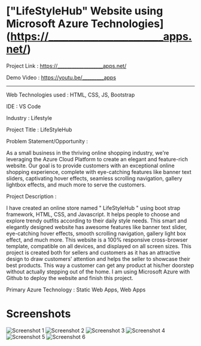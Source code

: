 # ["LifeStyleHub" Website using Microsoft Azure Technologies] (https://_______________________apps.net/)

Project Link : https://___________________apps.net/

Demo Video : https://youtu.be/_________apps

_______________________________________________________________________________________________________________________________________________________________________

Web Technologies used : HTML, CSS, JS, Bootstrap

IDE : VS Code

Industry : Lifestyle

Project Title : LifeStyleHub

Problem Statement/Opportunity :

As a small business in the thriving online shopping industry, we're leveraging the Azure Cloud Platform to create an elegant and feature-rich website. Our goal is to provide customers with an exceptional online shopping experience, complete with eye-catching features like banner text sliders, captivating hover effects, seamless scrolling navigation, gallery lightbox effects, and much more to serve the customers.

Project Description :

I have created an online store named " LifeStyleHub " using boot strap framework, HTML, CSS, and Javascript. It helps people to choose and explore trendy outfits according to their daily style needs. This smart and elegantly designed website has awesome features like banner text slider, eye-catching hover effects, smooth scrolling navigation, gallery light box effect, and much more. This website is a 100% responsive cross-browser template, compatible on all devices, and displayed on all screen sizes. This project is created both for sellers and customers as it has an attractive design to draw customers' attention and helps the seller to showcase their best products. This way a customer can get any product at his/her doorstep without actually stepping out of the home. I am using Microsoft Azure with Github to deploy the website and finish this project.

Primary Azure Technology : Static Web Apps, Web Apps

# Screenshots


![Screenshot 1](https://github.com/hasanabbasindia/Microsoft-Future-Ready-Talent-Internship-Project/assets/63557548/608f0b92-2fa9-4d64-ab04-435294b4ffc9)
![Screenshot 2](https://github.com/hasanabbasindia/Microsoft-Future-Ready-Talent-Internship-Project/assets/63557548/fd841390-1d91-470a-baf9-cc782f8a378a)
![Screenshot 3](https://github.com/hasanabbasindia/Microsoft-Future-Ready-Talent-Internship-Project/assets/63557548/44af715d-19a3-4dfe-9b9f-8708da514554)
![Screenshot 4](https://github.com/hasanabbasindia/Microsoft-Future-Ready-Talent-Internship-Project/assets/63557548/6157cd8f-434f-4f0d-8bfc-70d8114be41c)
![Screenshot 5](https://github.com/hasanabbasindia/Microsoft-Future-Ready-Talent-Internship-Project/assets/63557548/7d4c467b-9dab-4a0e-a245-e0a099e3af15)
![Screenshot 6](https://github.com/hasanabbasindia/Microsoft-Future-Ready-Talent-Internship-Project/assets/63557548/9590126b-7cf6-43dd-8a88-bd1349ce3adc)




